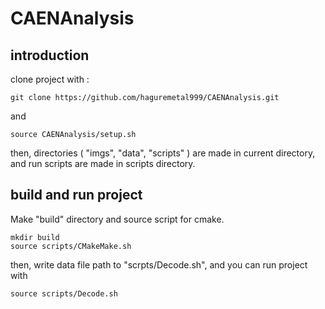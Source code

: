 # CAENAnalysis

## introduction
clone project with :
```
git clone https://github.com/haguremetal999/CAENAnalysis.git
```
and 
```
source CAENAnalysis/setup.sh
```
then, directories ( "imgs", "data", "scripts" ) are made in current directory, and run scripts are made in scripts directory.

## build and run project
Make "build" directory and source script for cmake.
```
mkdir build
source scripts/CMakeMake.sh
```
then, write data file path to "scrpts/Decode.sh", and you can run project with 
```
source scripts/Decode.sh
```
